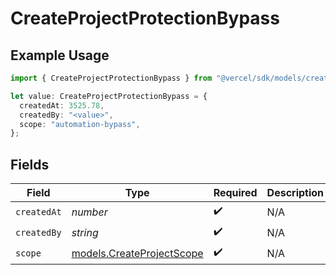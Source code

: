 # CreateProjectProtectionBypass

## Example Usage

```typescript
import { CreateProjectProtectionBypass } from "@vercel/sdk/models/createprojectop.js";

let value: CreateProjectProtectionBypass = {
  createdAt: 3525.78,
  createdBy: "<value>",
  scope: "automation-bypass",
};
```

## Fields

| Field                                                        | Type                                                         | Required                                                     | Description                                                  |
| ------------------------------------------------------------ | ------------------------------------------------------------ | ------------------------------------------------------------ | ------------------------------------------------------------ |
| `createdAt`                                                  | *number*                                                     | :heavy_check_mark:                                           | N/A                                                          |
| `createdBy`                                                  | *string*                                                     | :heavy_check_mark:                                           | N/A                                                          |
| `scope`                                                      | [models.CreateProjectScope](../models/createprojectscope.md) | :heavy_check_mark:                                           | N/A                                                          |
